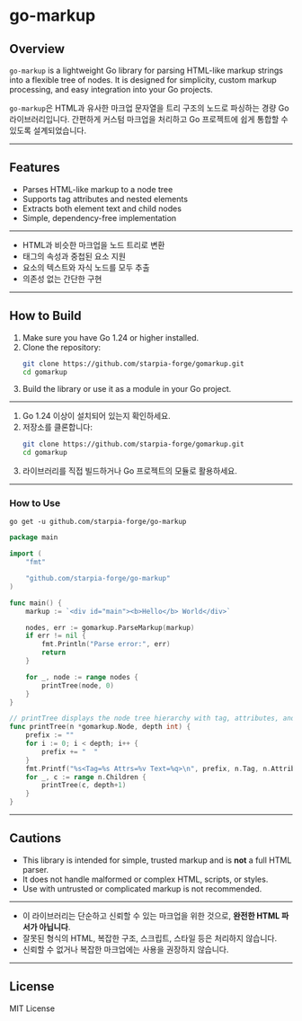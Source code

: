 # go-markup

## Overview
`go-markup` is a lightweight Go library for parsing HTML-like markup strings into a flexible tree of nodes. It is designed for simplicity, custom markup processing, and easy integration into your Go projects.

`go-markup`은 HTML과 유사한 마크업 문자열을 트리 구조의 노드로 파싱하는 경량 Go 라이브러리입니다. 간편하게 커스텀 마크업을 처리하고 Go 프로젝트에 쉽게 통합할 수 있도록 설계되었습니다.

---

## Features
- Parses HTML-like markup to a node tree
- Supports tag attributes and nested elements
- Extracts both element text and child nodes
- Simple, dependency-free implementation

---

- HTML과 비슷한 마크업을 노드 트리로 변환
- 태그의 속성과 중첩된 요소 지원
- 요소의 텍스트와 자식 노드를 모두 추출
- 의존성 없는 간단한 구현

---

## How to Build
1. Make sure you have Go 1.24 or higher installed.
2. Clone the repository:
   ```sh
   git clone https://github.com/starpia-forge/gomarkup.git
   cd gomarkup
   ```
3. Build the library or use it as a module in your Go project.

---

1. Go 1.24 이상이 설치되어 있는지 확인하세요.
2. 저장소를 클론합니다:
   ```sh
   git clone https://github.com/starpia-forge/gomarkup.git
   cd gomarkup
   ```
3. 라이브러리를 직접 빌드하거나 Go 프로젝트의 모듈로 활용하세요.

---

### How to Use

```shell
go get -u github.com/starpia-forge/go-markup
```

```go
package main

import (
    "fmt"

    "github.com/starpia-forge/go-markup"
)

func main() {
    markup := `<div id="main"><b>Hello</b> World</div>`

    nodes, err := gomarkup.ParseMarkup(markup)
    if err != nil {
        fmt.Println("Parse error:", err)
        return
    }

    for _, node := range nodes {
        printTree(node, 0)
    }
}

// printTree displays the node tree hierarchy with tag, attributes, and text.
func printTree(n *gomarkup.Node, depth int) {
    prefix := ""
    for i := 0; i < depth; i++ {
        prefix += "  "
    }
    fmt.Printf("%s<Tag=%s Attrs=%v Text=%q>\n", prefix, n.Tag, n.Attributes, n.Text)
    for _, c := range n.Children {
        printTree(c, depth+1)
    }
}
```


---

## Cautions
- This library is intended for simple, trusted markup and is **not** a full HTML parser.
- It does not handle malformed or complex HTML, scripts, or styles.
- Use with untrusted or complicated markup is not recommended.

---

- 이 라이브러리는 단순하고 신뢰할 수 있는 마크업을 위한 것으로, **완전한 HTML 파서가 아닙니다**.
- 잘못된 형식의 HTML, 복잡한 구조, 스크립트, 스타일 등은 처리하지 않습니다.
- 신뢰할 수 없거나 복잡한 마크업에는 사용을 권장하지 않습니다.

---

## License
MIT License
